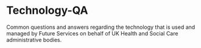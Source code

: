# Technology-QA
Common questions and answers regarding the technology that is used and managed by Future Services on behalf of UK Health and Social Care administrative bodies.
